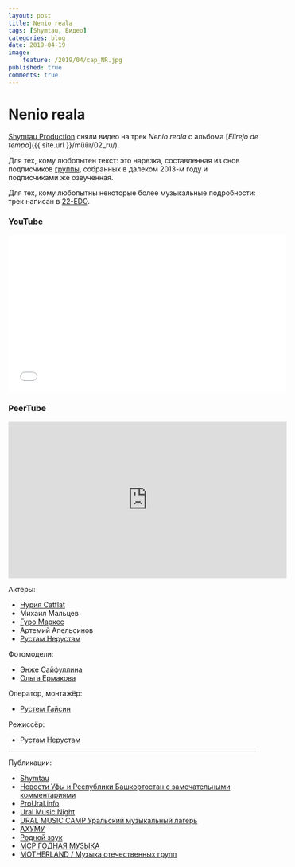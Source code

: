 ```yaml
---
layout: post
title: Nenio reala
tags: [Shymtau, Видео]
categories: blog
date: 2019-04-19
image:
    feature: /2019/04/cap_NR.jpg
published: true
comments: true
---
```

# Nenio reala

[Shymtau Production][1] сняли видео на трек *Nenio reala* с альбома [*Elirejo de tempo*]({{ site.url }}/müür/02_ru/).

Для тех, кому любопытен текст: это нарезка, составленная из снов подписчиков [группы][2], собранных в далеком 2013-м году и подписчиками же озвученная.

Для тех, кому любопытны некоторые более музыкальные подробности: трек написан в [22-EDO][3].

### YouTube
<iframe width="560" height="315" src="//www.youtube.com/embed/Iqowg9od_40" frameborder="0"> </iframe>

### PeerTube
<iframe width="560" height="315" sandbox="allow-same-origin allow-scripts" src="https://peertube.social/videos/embed/c9a1cc80-e5fb-4fbd-b17e-9a36cf2792a1" frameborder="0" allowfullscreen></iframe>

Актёры:
- [Нурия Catflat][4]
- Михаил Мальцев
- [Гуро Маркес][5]
- Артемий Апельсинов
- [Рустам Нерустам][6]

Фотомодели:
- [Энже Сайфуллина][7]
- [Ольга Ермакова][8]

Оператор, монтажёр:
- [Рустем Гайсин][9]

Режиссёр:
- [Рустам Нерустам][10]

-----

Публикации:
- [Shymtau](https://vk.com/wall-154753426_492)
- [Новости Уфы и Республики Башкортостан с замечательными комментариями](https://vk.com/wall-23967044_2713317)
- [ProUral.info](https://proural.info/society/ufimskaya-gruppa-snyavshaya-nashumevshiy-klip-s-goloy-devushkoy-vypustila-novoe-video-o-strannykh-ch/)
- [Ural Music Night](http://www.uralmusicmag.ru/novosti/item/u-m-r-vyshel-klip-na-pesnyu-nenio-reala)
- [URAL MUSIC CAMP Уральский музыкальный лагерь](https://vk.com/wall-164335906_366)
- [АХУМУ](https://vk.com/wall-137147201_8283)
- [Родной звук](https://vk.com/wall-83415396_162479)
- [МСР ГОДНАЯ МУЗЫКА](https://vk.com/wall-4102578_138034)
- [MOTHERLAND / Музыка отечественных групп](https://vk.com/wall-34035188_92177)

[1]: https://vk.com/shymtau
[2]: https://vk.com/omega9_music
[3]: https://en.wikipedia.org/wiki/22_equal_temperament
[4]: https://vk.com/catflat
[5]: https://vk.com/batbayan
[6]: https://vk.com/rustamnerustam
[7]: https://vk.com/enzhesayfullina
[8]: https://vk.com/pugovkaola
[9]: https://vk.com/spektr_photos
[10]: https://vk.com/im_ru